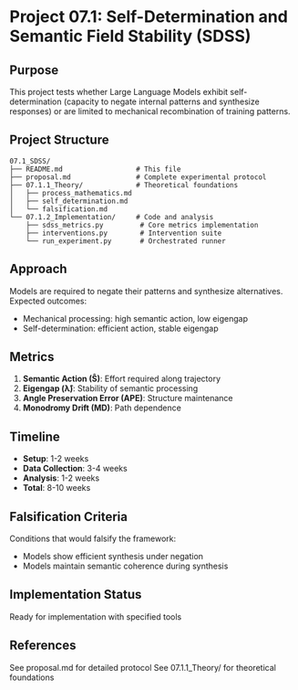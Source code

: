 # Project 07.1: Self-Determination and Semantic Field Stability (SDSS)

## Purpose

This project tests whether Large Language Models exhibit self-determination (capacity to negate internal patterns and synthesize responses) or are limited to mechanical recombination of training patterns.

## Project Structure

```
07.1_SDSS/
├── README.md                  # This file
├── proposal.md                # Complete experimental protocol
├── 07.1.1_Theory/             # Theoretical foundations
│   ├── process_mathematics.md
│   ├── self_determination.md
│   └── falsification.md
└── 07.1.2_Implementation/     # Code and analysis
    ├── sdss_metrics.py         # Core metrics implementation
    ├── interventions.py        # Intervention suite
    └── run_experiment.py       # Orchestrated runner
```

## Approach

Models are required to negate their patterns and synthesize alternatives. Expected outcomes:
- Mechanical processing: high semantic action, low eigengap
- Self-determination: efficient action, stable eigengap

## Metrics

1. **Semantic Action (Ŝ)**: Effort required along trajectory
2. **Eigengap (λ̂)**: Stability of semantic processing
3. **Angle Preservation Error (APE)**: Structure maintenance
4. **Monodromy Drift (MD)**: Path dependence

## Timeline

- **Setup**: 1-2 weeks
- **Data Collection**: 3-4 weeks
- **Analysis**: 1-2 weeks
- **Total**: 8-10 weeks

## Falsification Criteria

Conditions that would falsify the framework:
- Models show efficient synthesis under negation
- Models maintain semantic coherence during synthesis

## Implementation Status

Ready for implementation with specified tools

## References

See proposal.md for detailed protocol
See 07.1.1_Theory/ for theoretical foundations
